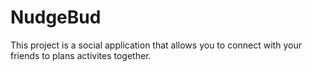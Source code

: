# NudgeBud

This project is a social application that allows you to connect with your friends to plans activites together.
